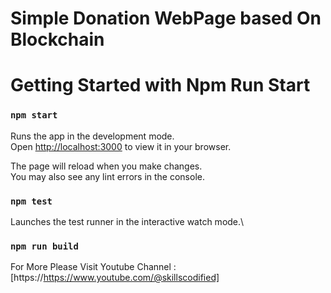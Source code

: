 # Simple Donation WebPage based On Blockchain

# Getting Started with Npm Run Start

### `npm start`

Runs the app in the development mode.\
Open [http://localhost:3000](http://localhost:3000) to view it in your browser.

The page will reload when you make changes.\
You may also see any lint errors in the console.

### `npm test`

Launches the test runner in the interactive watch mode.\

### `npm run build`

For More Please Visit Youtube Channel : [https://https://www.youtube.com/@skillscodified]
